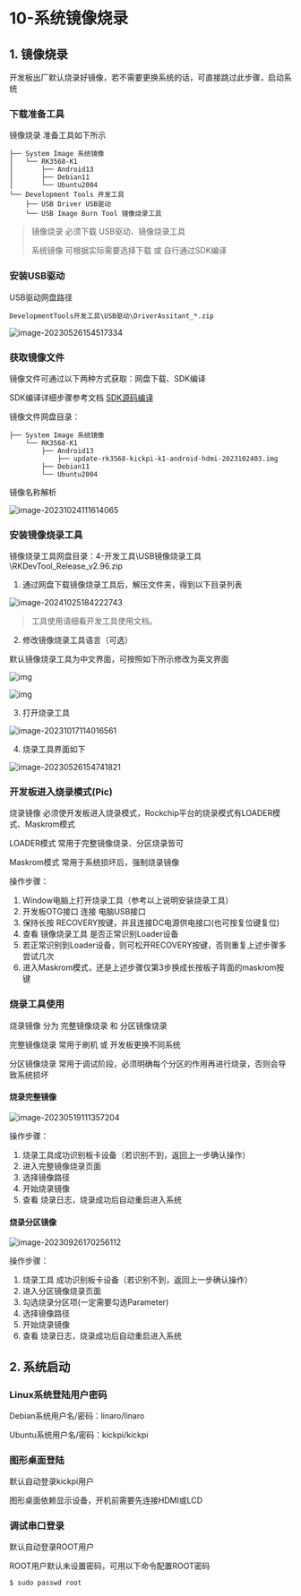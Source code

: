 # 10-系统镜像烧录



## 1. 镜像烧录

开发板出厂默认烧录好镜像，若不需要更换系统的话，可直接跳过此步骤，启动系统



### 下载准备工具

镜像烧录 准备工具如下所示

```
├── System Image 系统镜像
│   └── RK3568-K1
│       ├── Android13
│       ├── Debian11
│       └── Ubuntu2004
└── Development Tools 开发工具
    ├── USB Driver USB驱动
    └── USB Image Burn Tool 镜像烧录工具
```

> 镜像烧录 必须下载 USB驱动、镜像烧录工具
>
> 系统镜像 可根据实际需要选择下载 或 自行通过SDK编译



### 安装USB驱动

USB驱动网盘路径

```
DevelopmentTools开发工具\USB驱动\DriverAssitant_*.zip
```

![image-20230526154517334](http://tanzhtanzh.oss-cn-shenzhen.aliyuncs.com/img/image-20230526154517334.png)



### 获取镜像文件

镜像文件可通过以下两种方式获取：网盘下载、SDK编译

SDK编译详细步骤参考文档 [SDK源码编译](11-SDK源码编译.md)

镜像文件网盘目录：

```
├── System Image 系统镜像
    └── RK3568-K1
        ├── Android13
        	├── update-rk3568-kickpi-k1-android-hdmi-2023102403.img
        ├── Debian11
        └── Ubuntu2004
```



镜像名称解析

![image-20231024111614065](http://tanzhtanzh.oss-cn-shenzhen.aliyuncs.com/img/image-20231024111614065.png)





### 安装镜像烧录工具

镜像烧录工具网盘目录：4-开发工具\USB镜像烧录工具\RKDevTool\_Release\_v2.96.zip



1. 通过网盘下载镜像烧录工具后，解压文件夹，得到以下目录列表

![image-20241025184222743](http://tanzhtanzh.oss-cn-shenzhen.aliyuncs.com/img/image-20241025184222743.png)

> 工具使用请细看开发工具使用文档。

2. 修改镜像烧录工具语言（可选）

默认镜像烧录工具为中文界面，可按照如下所示修改为英文界面

![img](http://tanzhtanzh.oss-cn-shenzhen.aliyuncs.com/img/image-20231010202819610.png)

![img](http://tanzhtanzh.oss-cn-shenzhen.aliyuncs.com/img/image-20231010203036869.png)



3. 打开烧录工具

![image-20231017114016561](http://tanzhtanzh.oss-cn-shenzhen.aliyuncs.com/img/image-20231017114016561.png)

4. 烧录工具界面如下

![image-20230526154741821](http://tanzhtanzh.oss-cn-shenzhen.aliyuncs.com/img/image-20230526154741821.png)



### 开发板进入烧录模式(Pic)

烧录镜像 必须使开发板进入烧录模式，Rockchip平台的烧录模式有LOADER模式、Maskrom模式

LOADER模式 常用于完整镜像烧录、分区烧录皆可

Maskrom模式 常用于系统损坏后，强制烧录镜像



操作步骤：

1. Window电脑上打开烧录工具（参考以上说明安装烧录工具）
2. 开发板OTG接口 连接 电脑USB接口
3. 保持长按 RECOVERY按键，并且连接DC电源供电接口(也可按复位键复位)
4. 查看 镜像烧录工具 是否正常识别Loader设备
5. 若正常识别到Loader设备，则可松开RECOVERY按键，否则重复上述步骤多尝试几次
6. 进入Maskrom模式，还是上述步骤仅第3步换成长按板子背面的maskrom按键





### 烧录工具使用

烧录镜像 分为 完整镜像烧录 和 分区镜像烧录

完整镜像烧录 常用于刷机 或 开发板更换不同系统

分区镜像烧录 常用于调试阶段，必须明确每个分区的作用再进行烧录，否则会导致系统损坏



#### 烧录完整镜像

![image-20230519111357204](http://tanzhtanzh.oss-cn-shenzhen.aliyuncs.com/img/image-20230519111357204.png)

操作步骤：

1. 烧录工具成功识别板卡设备（若识别不到，返回上一步确认操作）
2. 进入完整镜像烧录页面
3. 选择镜像路径
4. 开始烧录镜像
5. 查看 烧录日志，烧录成功后自动重启进入系统



#### 烧录分区镜像

![image-20230926170256112](http://tanzhtanzh.oss-cn-shenzhen.aliyuncs.com/img/image-20230926170256112.png)

操作步骤：

1. 烧录工具 成功识别板卡设备（若识别不到，返回上一步确认操作）
2. 进入分区镜像烧录页面
3. 勾选烧录分区项(一定需要勾选Parameter)
4. 选择镜像路径
5. 开始烧录镜像
6. 查看 烧录日志，烧录成功后自动重启进入系统



## 2. 系统启动

### Linux系统登陆用户密码

Debian系统用户名/密码：linaro/linaro

Ubuntu系统用户名/密码：kickpi/kickpi



### 图形桌面登陆

默认自动登录kickpi用户

图形桌面依赖显示设备，开机前需要先连接HDMI或LCD



### 调试串口登录

默认自动登录ROOT用户

ROOT用户默认未设置密码，可用以下命令配置ROOT密码

```
$ sudo passwd root
```



